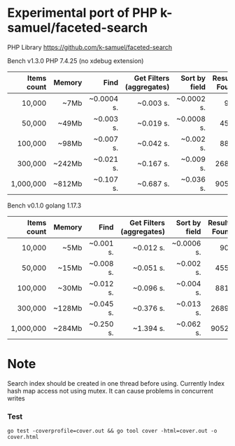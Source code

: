 # Experimental port of PHP k-samuel/faceted-search

PHP Library https://github.com/k-samuel/faceted-search


Bench v1.3.0 PHP 7.4.25 (no xdebug extension)

| Items count     | Memory   | Find             | Get Filters (aggregates) | Sort by field| Results Found    |
|----------------:|---------:|-----------------:|-------------------------:|-------------:|-----------------:|
| 10,000          | ~7Mb     | ~0.0004 s.       | ~0.003 s.                | ~0.0002 s.   | 907              |
| 50,000          | ~49Mb    | ~0.003 s.        | ~0.019 s.                | ~0.0008 s.   | 4550             |
| 100,000         | ~98Mb    | ~0.007 s.        | ~0.042 s.                | ~0.002 s.    | 8817             |
| 300,000         | ~242Mb   | ~0.021 s.        | ~0.167 s.                | ~0.009 s.    | 26891            |
| 1,000,000       | ~812Mb   | ~0.107 s.        | ~0.687 s.                | ~0.036 s.    | 90520            |

Bench v0.1.0 golang 1.17.3

| Items count     | Memory   | Find             | Get Filters (aggregates) | Sort by field| Results Found    |
|----------------:|---------:|-----------------:|-------------------------:|-------------:|-----------------:|
| 10,000          | ~5Mb     | ~0.001 s.        | ~0.012 s.                | ~0.0006 s.   | 907              |
| 50,000          | ~15Mb    | ~0.008 s.        | ~0.051 s.                | ~0.002 s.    | 4550             |
| 100,000         | ~30Mb    | ~0.012 s.        | ~0.096 s.                | ~0.004 s.    | 8817             |
| 300,000         | ~128Mb   | ~0.045 s.        | ~0.376 s.                | ~0.013 s.    | 26891            |
| 1,000,000       | ~284Mb   | ~0.250 s.        | ~1.394 s.                | ~0.062 s.    | 90520            |

# Note

Search index should be created in one thread before using. Currently Index hash map access not using mutex. 
It can cause problems in concurrent writes


### Test
` go test -coverprofile=cover.out && go tool cover -html=cover.out -o cover.html `